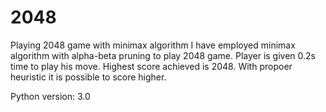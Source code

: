 # 2048
Playing 2048 game with minimax algorithm
I have employed minimax algorithm with alpha-beta pruning to play 2048 game. Player is given 0.2s time to play his move. Highest score achieved is 2048. With propoer heuristic it is possible to score higher.

Python version: 3.0
